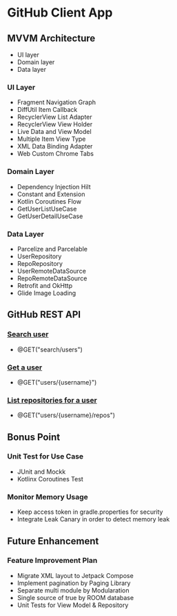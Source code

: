 # GitHub Client App

## MVVM Architecture

- UI layer
- Domain layer
- Data layer

### UI Layer
- Fragment Navigation Graph
- DiffUtil Item Callback
- RecyclerView List Adapter
- RecyclerView View Holder
- Live Data and View Model
- Multiple Item View Type
- XML Data Binding Adapter
- Web Custom Chrome Tabs

### Domain Layer
- Dependency Injection Hilt
- Constant and Extension
- Kotlin Coroutines Flow
- GetUserListUseCase
- GetUserDetailUseCase

### Data Layer
- Parcelize and Parcelable
- UserRepository
- RepoRepository
- UserRemoteDataSource
- RepoRemoteDataSource
- Retrofit and OkHttp
- Glide Image Loading 

## GitHub REST API

### [Search user](https://docs.github.com/en/rest/search/search?apiVersion=2022-11-28#search-users)

- @GET("search/users")

### [Get a user](https://docs.github.com/en/rest/users/users?apiVersion=2022-11-28#get-a-user)

- @GET("users/{username}")

### [List repositories for a user](https://docs.github.com/en/rest/repos/repos?apiVersion=2022-11-28#list-repositories-for-a-user)

- @GET("users/{username}/repos")

## Bonus Point

### Unit Test for Use Case

- JUnit and Mockk
- Kotlinx Coroutines Test

### Monitor Memory Usage

- Keep access token in gradle.properties for security
- Integrate Leak Canary in order to detect memory leak

## Future Enhancement

### Feature Improvement Plan

- Migrate XML layout to Jetpack Compose
- Implement pagination by Paging Library
- Separate multi module by Modularation
- Single source of true by ROOM database
- Unit Tests for View Model & Repository
